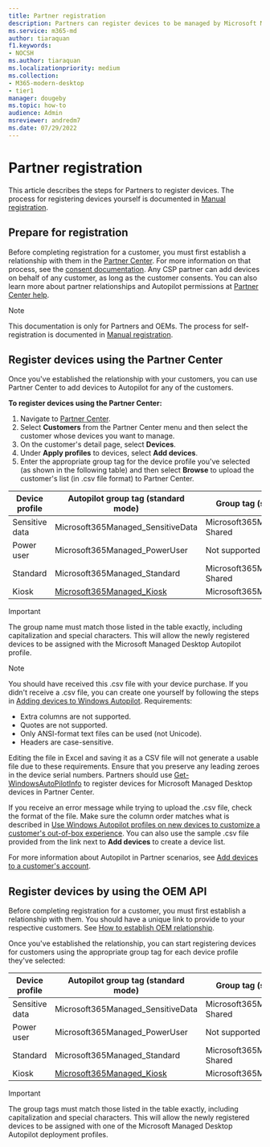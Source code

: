 ```yaml
---
title: Partner registration
description: Partners can register devices to be managed by Microsoft Managed Desktop
ms.service: m365-md
author: tiaraquan
f1.keywords:
- NOCSH
ms.author: tiaraquan
ms.localizationpriority: medium
ms.collection: 
- M365-modern-desktop
- tier1
manager: dougeby
ms.topic: how-to
audience: Admin
msreviewer: andredm7
ms.date: 07/29/2022
---
```


# Partner registration

This article describes the steps for Partners to register devices. The process for registering devices yourself is documented in [Manual registration](../prepare/manual-registration.md).

## Prepare for registration

Before completing registration for a customer, you must first establish a relationship with them in the [Partner Center](https://partner.microsoft.com/dashboard). For more information on that process, see the [consent documentation](/windows/deployment/windows-autopilot/registration-auth#csp-authorization). Any CSP partner can add devices on behalf of any customer, as long as the customer consents. You can also learn more about partner relationships and Autopilot permissions at [Partner Center help](/partner-center/customers_revoke_admin_privileges#windows-autopilot).

> [!NOTE]
> This documentation is only for Partners and OEMs. The process for self-registration is documented in [Manual registration](../prepare/manual-registration.md).

## Register devices using the Partner Center

Once you've established the relationship with your customers, you can use Partner Center to add devices to Autopilot for any of the customers.

**To register devices using the Partner Center:**

1. Navigate to [Partner Center](https://partner.microsoft.com/dashboard).
2. Select **Customers** from the Partner Center menu and then select the customer whose devices you want to manage.
3. On the customer's detail page, select **Devices**.
4. Under **Apply profiles** to devices, select **Add devices**.
5. Enter the appropriate group tag for the device profile you've selected (as shown in the following table) and then select **Browse** to upload the customer's list (in .csv file format) to Partner Center.

| Device profile | Autopilot group tag (standard mode) | Group tag (shared device mode) |
| ----- | ----- | ----- |
| Sensitive data | Microsoft365Managed_SensitiveData |  Microsoft365Managed_SensitiveData-Shared |
| Power user | Microsoft365Managed_PowerUser | Not supported |
| Standard  | Microsoft365Managed_Standard | Microsoft365Managed_Standard-Shared |
| Kiosk | [Microsoft365Managed_Kiosk](../operate/device-profiles.md#device-profile-details) | Microsoft365Managed_Kiosk-Shared |

> [!IMPORTANT]
> The group name must match those listed in the table exactly, including capitalization and special characters. This will allow the newly registered devices to be assigned with the Microsoft Managed Desktop Autopilot profile.

>[!NOTE]
> You should have received this .csv file with your device purchase. If you didn't receive a .csv file, you can create one yourself by following the steps in [Adding devices to Windows Autopilot](/windows/deployment/windows-autopilot/add-devices#collecting-the-hardware-id-from-existing-devices-using-powershell). Requirements: <ul><li>Extra columns are not supported.</li> <li>Quotes are not supported.</li> <li>Only ANSI-format text files can be used (not Unicode).</li> <li>Headers are case-sensitive.</li></ul> Editing the file in Excel and saving it as a CSV file will not generate a usable file due to these requirements. Ensure that you preserve any leading zeroes in the device serial numbers. Partners should use [Get-WindowsAutoPilotInfo](https://www.powershellgallery.com/packages/Get-WindowsAutoPilotInfo) to register devices for Microsoft Managed Desktop devices in Partner Center.

If you receive an error message while trying to upload the .csv file, check the format of the file. Make sure the column order matches what is described in [Use Windows Autopilot profiles on new devices to customize a customer's out-of-box experience](/partner-center/autopilot#add-devices-to-a-customers-account). You can also use the sample .csv file provided from the link next to **Add devices** to create a device list.

For more information about Autopilot in Partner scenarios, see [Add devices to a customer's account](/partner-center/autopilot#add-devices-to-a-customers-account).

## Register devices by using the OEM API

Before completing registration for a customer, you must first establish a relationship with them. You should have a unique link to provide to your respective customers. See [How to establish OEM relationship](/windows/deployment/windows-autopilot/registration-auth#oem-authorization).

Once you've established the relationship, you can start registering devices for customers using the appropriate group tag for each device profile they've selected:

| Device profile | Autopilot group tag (standard mode) | Group tag (shared device mode) |
| ----- | ----- | ----- |
| Sensitive data | Microsoft365Managed_SensitiveData |  Microsoft365Managed_SensitiveData-Shared |
| Power user | Microsoft365Managed_PowerUser | Not supported |
| Standard  | Microsoft365Managed_Standard | Microsoft365Managed_Standard-Shared |
| Kiosk | [Microsoft365Managed_Kiosk](../operate/device-profiles.md#device-profile-details) | Microsoft365Managed_Kiosk-Shared |

> [!IMPORTANT]
> The group tags must match those listed in the table exactly, including capitalization and special characters. This will allow the newly registered devices to be assigned with one of the Microsoft Managed Desktop Autopilot deployment profiles.
